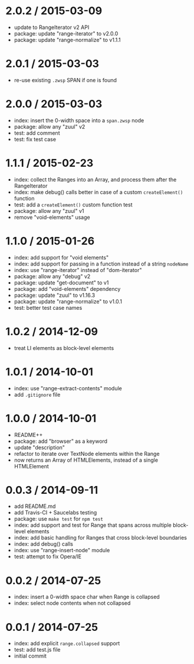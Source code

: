 
2.0.2 / 2015-03-09
==================

  * update to RangeIterator v2 API
  * package: update "range-iterator" to v2.0.0
  * package: update "range-normalize" to v1.1.1

2.0.1 / 2015-03-03
==================

  * re-use existing `.zwsp` SPAN if one is found

2.0.0 / 2015-03-03
==================

  * index: insert the 0-width space into a `span.zwsp` node
  * package: allow any "zuul" v2
  * test: add comment
  * test: fix test case

1.1.1 / 2015-02-23
==================

  * index: collect the Ranges into an Array, and process them after the RangeIterator
  * index: make debug() calls better in case of a custom `createElement()` function
  * test: add a `createElement()` custom function test
  * package: allow any "zuul" v1
  * remove "void-elements" usage

1.1.0 / 2015-01-26
==================

  * index: add support for "void elements"
  * index: add support for passing in a function instead of a string `nodeName`
  * index: use "range-iterator" instead of "dom-iterator"
  * package: allow any "debug" v2
  * package: update "get-document" to v1
  * package: add "void-elements" dependency
  * package: update "zuul" to v1.16.3
  * package: update "range-normalize" to v1.0.1
  * test: better test case names

1.0.2 / 2014-12-09
==================

  * treat LI elements as block-level elements

1.0.1 / 2014-10-01
==================

  * index: use "range-extract-contents" module
  * add `.gitignore` file

1.0.0 / 2014-10-01
==================

  * README++
  * package: add "browser" as a keyword
  * update "description"
  * refactor to iterate over TextNode elements within the Range
  * now returns an Array of HTMLElements, instead of a single HTMLElement

0.0.3 / 2014-09-11
==================

  * add README.md
  * add Travis-CI + Saucelabs testing
  * package: use `make test` for `npm test`
  * index: add support and test for Range that spans across multiple block-level elements
  * index: add basic handling for Ranges that cross block-level boundaries
  * index: add debug() calls
  * index: use "range-insert-node" module
  * test: attempt to fix Opera/IE

0.0.2 / 2014-07-25
==================

  * index: insert a 0-width space char when Range is collapsed
  * index: select node contents when not collapsed

0.0.1 / 2014-07-25
==================

  * index: add explicit `range.collapsed` support
  * test: add test.js file
  * initial commit
